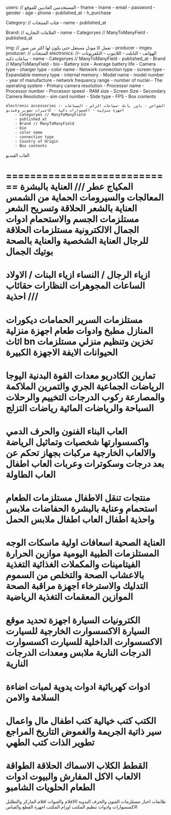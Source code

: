 
users: // المستخدمين العاديين للموقع
    - fname
    - lname
    - email
    - password
    - gender
    - age
    - phone
    - published_at
    - h_purchase 

Category: // فئات المنتجات
    - name
    - published_at

Brand: // العلامات التجارية
    - name
    - Categoryes // ManyToManyField
    - published_at

img: // تعمل كا مودل مستقل حتى يكون لها اكثر من صور
    - producer
    - imges
producer: // المنتجات
    electronics: //الهواتف - التابلت - اللابتوب  - التلفزيونات - ساعات ذكية
        - name
        - Categoryes // ManyToManyField
        - published_at
        - Brand // ManyToManyField
        - bio
        - Battery size
        - Average battery life
        - Camera type
        - charger type
        - color name
        - Network connection type
        - screen type
        - Expandable memory type
        - internal memory
        - Model name
        - model number
        - year of manufacture
        - network frequency range
        - number of nuclei
        - The operating system
        - Primary camera resolution
        - Processor name
        - Processor number
        - Processor speed
        - RAM size
        - Screen Size
        - Secondary Camera Resolution
        - sim card number
        - Slide type
        - FPS
        - Box contents

    electronic accessories :الشواحن - باور بانك -سماعات الراس - السماعات - اجهزة منزلية - اكسسوارات ذكية - كاميرات تصوير وفيديو
        - Categoryes // ManyToManyField
        - published_at
        - Brand // ManyToManyField
        - bio
        - color name
        - connection type
        - Country of Origin
        - Box contents


  
  
  العاب الفيديو 
    
  
   
  
  
 
 
============================
المكياج
عطر ///
العناية بالبشرة
المعالجات والسيرومات
الحماية من الشمس
العناية بالشعر 
الحلاقة وتسريح الشعر
مستلزمات الجسم والاستحمام
ادوات الجمال الالكترونية
مستلزمات الحلاقة للرجال
العناية الشخصية والعناية بالصحة
بوتيك الجمال
============================
ازياء الرجال / النساء
ازياء البنات / الاولاد
الساعات
المجوهرات
النظارات
حقائاب 
احذية ///
============================
مستلزمات السرير
الحمامات
ديكورات المنازل
مطبخ وادوات طعام
اجهزة منزلية
اثاث bn
تخزين وتنظيم منزلي
مستلزمات الحيوانات الايفة
الاجهزة الكبيرة 
============================
تمارين الكادريو
معدات القوة البدنية
اليوجا
الرياضات الجماعية
الجري والتمرين
الملاكمة والمصارعة
ركوب الدرجات
التخييم والرحلات
السباحة والرياضات المائية
رياضات التزلج
============================
العاب البناء
الفنون والحرف
الدمي واكسسوارتها
شخصيات وتماثيل
الرياضة والالعاب الخارجية
مركبات بجهاز تحكم عن بعد
درجات وسكوترات وعربات
العاب اطفال
العاب الطاولة
============================
منتجات تنقل الاطفال
مستلزمات الطعام
استحمام وعناية بالبشرة
الحفاضات
ملابس واحذية اطفال 
العاب اطفال 
ملابس الحمل
============================
العناية الصحية
اسعافات اولية
ماسكات الوجه
المستلزمات الطبية اليومية
موازين الحرارة
الفيتامينات والمكملات الغذائية
التغذية بالاعشاب
الصحة والتخلص من السموم
التدليك والاسترخاء
اجهزة مراقبة الصحة
الموازين 
المعقمات
التغذية الرياضية
============================
الكترونيات السيارة
اجهزة تحديد موقع السيارة
الاكسسوارت الخارجية للسيارت
الاكسسوارت الداخلية للسيارت
اكسسوارت الدرجات النارية
ملابس ومعدات الدرجات النارية
============================
ادوات كهربائية
ادوات يدوية
لمبات اضاءة
السلامة والامن
============================
الكتب
كتب خيالية
كتب اطفال
مال واعمال
سير ذاتية
الجريمة والغموض
التاريخ 
المراجع
تطوير الذات
كتب الطهي
============================
القطط 
الكلاب
الاسماك
الحلاقة
الطواقة
الالعاب
الاكل
المفارش والبيوت
ادوات الطعام
الحلويات
الشامبو
============================
طابعات
احبار
مستلزمات الفنون والحرف اليدوية
االاقلام والعبوات
اقلام الماركر والتظليل
الاكسسوارات وادوات تنظيم المكتب
اوزام المكتب
اجهزة القطع والقياس